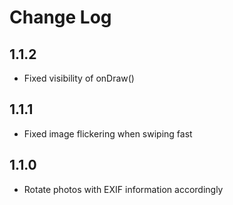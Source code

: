 # Change Log

## 1.1.2
* Fixed visibility of onDraw()

## 1.1.1
* Fixed image flickering when swiping fast

## 1.1.0
* Rotate photos with EXIF information accordingly
